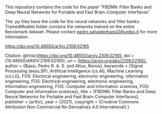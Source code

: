 This repository contains the code for the paper "FBDNN: Filter Banks and Deep Neural Networks for Portable and Fast Brain-Computer Interfaces". 

The .py files have the code for the neural networks and filter banks.
TrainedModels folder contains the networks trained on the entire Benckmark dataset.
Please contact pedro.salvadorbassi2@unibo.it for more information.

https://doi.org/10.48550/arXiv.2109.02165

Citation:
@misc{https://doi.org/10.48550/arxiv.2109.02165,
  doi = {10.48550/ARXIV.2109.02165},
  url = {https://arxiv.org/abs/2109.02165},
  author = {Bassi, Pedro R. A. S. and Attux, Romis},
  keywords = {Signal Processing (eess.SP), Artificial Intelligence (cs.AI), Machine Learning (cs.LG), FOS: Electrical engineering, electronic engineering, information engineering, FOS: Electrical engineering, electronic engineering, information engineering, FOS: Computer and information sciences, FOS: Computer and information sciences},
  title = {FBDNN: Filter Banks and Deep Neural Networks for Portable and Fast Brain-Computer Interfaces},
  publisher = {arXiv},
  year = {2021},
  copyright = {Creative Commons Attribution Non Commercial No Derivatives 4.0 International}
}

